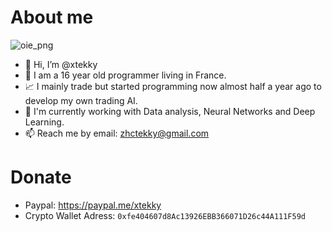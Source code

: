 # About me
![oie_png](https://user-images.githubusercontent.com/98614666/155200809-202e4a5d-d807-40a7-89d7-03e94d3bdb57.png)

- 👋 Hi, I’m @xtekky
- 👀 I am a 16 year old programmer living in France.
- 📈 I mainly trade but started programming now almost half a year ago to develop my own trading AI.
- 🌱 I'm currently working with Data analysis, Neural Networks and Deep Learning.
- 📫 Reach me by email: zhctekky@gmail.com

# Donate
- Paypal: https://paypal.me/xtekky
- Crypto Wallet Adress: `0xfe404607d8Ac13926EBB366071D26c44A111F59d`

